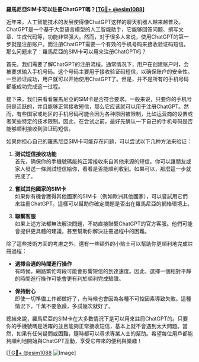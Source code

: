 **羅馬尼亞SIM卡可以註冊ChatGPT嗎？[[TG💪+ @esim1088](https://t.me/s/esim1088)]**

近年来，人工智能技术的发展使得像ChatGPT这样的聊天机器人越来越普及。ChatGPT是一个基于大型语言模型的人工智能助手，它能够回答问题、撰写文章、生成代码等，功能非常强大。然而，对于很多人来说，使用ChatGPT的第一步就是注册账户。而注册ChatGPT需要一个有效的手机号码来接收验证码短信。那么问题来了：羅馬尼亞的SIM卡可以用来注册ChatGPT吗？

首先，我们需要了解ChatGPT的注册流程。通常情况下，用户在创建账户时，会被要求输入手机号码。这个号码主要用于接收验证码短信，以确保账户的安全性。一旦验证成功，用户就可以开始使用ChatGPT了。但是，并不是所有的手机号码都能成功完成这一过程。

接下来，我们来看看羅馬尼亞的SIM卡是否符合要求。一般来说，只要你的手机号码是活跃的，并且能够正常接收短信，那么它应该就可以用于注册ChatGPT。然而，有些国家或地区的手机号码可能会因为各种原因被限制，比如运营商的设置或者某些特定的技术限制。因此，在尝试之前，最好先确认一下自己的手机号码是否能够顺利接收到验证码短信。

如果你担心自己的羅馬尼亞SIM卡可能存在问题，可以尝试以下几种方法来验证：

1. **测试短信接收功能**  
   首先，确保你的手機號碼能夠正常接收來自其他來源的短信。你可以讓朋友或家人發送一條測試短信給你，看看是否能順利收到。如果可以，那麼這一步就完成了。

2. **嘗試其他國家的SIM卡**  
   如果你有機會獲得其他國家的SIM卡（例如歐洲其他國家），可以嘗試用它們來註冊ChatGPT。這樣可以幫助你確定問題是否出在羅馬尼亞的網絡環境上。

3. **聯繫客服**  
   如果上述方法都無法解決問題，不妨直接聯繫ChatGPT的官方客服。他們可能會提供更具體的建議，甚至幫助你解決註冊過程中的困難。

除了這些技術方面的考慮之外，還有一些額外的小貼士可以幫助你更順利地完成註冊過程：

- **選擇合適的時間進行操作**  
  有時候，網路繁忙時段可能會影響短信的到達速度。因此，選擇一個相對平靜的時間進行操作可能會更有利於順利完成驗證。

- **保持耐心**  
  即使一切準備工作都做好了，有時候也會因為各種不可控因素導致失敗。這種情況下，千萬不要急躁，多試幾次就好了。

總結來說，羅馬尼亞的SIM卡在大多數情況下是可以用來註冊ChatGPT的。只要你的手機號碼是活躍的並且能夠正常接收短信，基本上就不會遇到太大問題。當然，如果有任何疑問或困難，隨時都可以尋求專業人士的幫助。希望每位用戶都能夠順利地開始與ChatGPT互動，享受它帶來的便利與樂趣！

[[TG💪+ @esim1088](https://t.me/s/esim1088) ![Image](https://i.postimg.cc/4NQfJmqS/Snipaste-2025-05-13-00-14-12.png)]